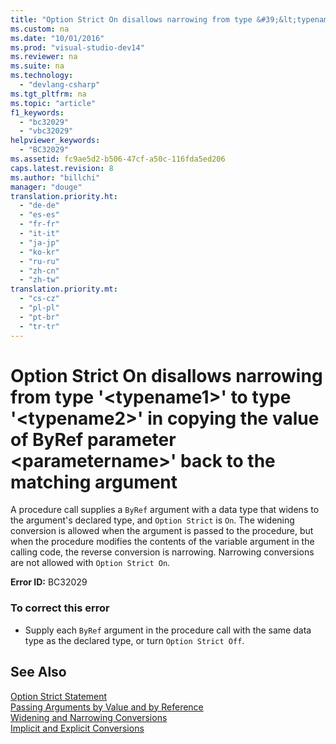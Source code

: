 ```yaml
---
title: "Option Strict On disallows narrowing from type &#39;&lt;typename1&gt;&#39; to type &#39;&lt;typename2&gt;&#39; in copying the value of ByRef parameter &lt;parametername&gt;&#39; back to the matching argument"
ms.custom: na
ms.date: "10/01/2016"
ms.prod: "visual-studio-dev14"
ms.reviewer: na
ms.suite: na
ms.technology: 
  - "devlang-csharp"
ms.tgt_pltfrm: na
ms.topic: "article"
f1_keywords: 
  - "bc32029"
  - "vbc32029"
helpviewer_keywords: 
  - "BC32029"
ms.assetid: fc9ae5d2-b506-47cf-a50c-116fda5ed206
caps.latest.revision: 8
ms.author: "billchi"
manager: "douge"
translation.priority.ht: 
  - "de-de"
  - "es-es"
  - "fr-fr"
  - "it-it"
  - "ja-jp"
  - "ko-kr"
  - "ru-ru"
  - "zh-cn"
  - "zh-tw"
translation.priority.mt: 
  - "cs-cz"
  - "pl-pl"
  - "pt-br"
  - "tr-tr"
---
```

# Option Strict On disallows narrowing from type &#39;&lt;typename1&gt;&#39; to type &#39;&lt;typename2&gt;&#39; in copying the value of ByRef parameter &lt;parametername&gt;&#39; back to the matching argument
A procedure call supplies a `ByRef` argument with a data type that widens to the argument's declared type, and `Option Strict` is `On`. The widening conversion is allowed when the argument is passed to the procedure, but when the procedure modifies the contents of the variable argument in the calling code, the reverse conversion is narrowing. Narrowing conversions are not allowed with `Option Strict On`.  
  
 **Error ID:** BC32029  
  
### To correct this error  
  
-   Supply each `ByRef` argument in the procedure call with the same data type as the declared type, or turn `Option Strict Off`.  
  
## See Also  
 [Option Strict Statement](../Topic/Option%20Strict%20Statement.md)   
 [Passing Arguments by Value and by Reference](../Topic/Passing%20Arguments%20by%20Value%20and%20by%20Reference%20\(Visual%20Basic\).md)   
 [Widening and Narrowing Conversions](../Topic/Widening%20and%20Narrowing%20Conversions%20\(Visual%20Basic\).md)   
 [Implicit and Explicit Conversions](../Topic/Implicit%20and%20Explicit%20Conversions%20\(Visual%20Basic\).md)